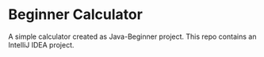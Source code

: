 # Beginner Calculator
A simple calculator created as Java-Beginner project.
This repo contains an IntelliJ IDEA project.
